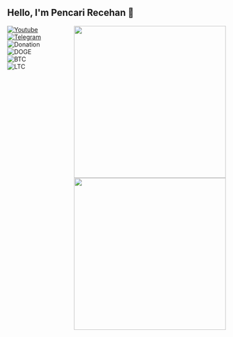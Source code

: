 <h2> Hello, I'm <b>Pencari Recehan</b> 👋</h2>
<img align='right' src="https://github-readme-stats.vercel.app/api?username=yocky12k&show_icons=true&theme=algolia" width="350">

[![Youtube](https://img.shields.io/youtube/channel/subscribers/UCS0A9VDvncvuOhTLHzdtAVw?style=social&logo=Youtube)](https://youtube.com/c/PencariRecehan)
[![Telegram](https://img.shields.io/badge/Telegram-Pencari_Recehan-green?style=social&logo=Telegram)](https://t.me/yoc12k)
<br>
![Donation](https://img.shields.io/badge/💰-Donation-blue?style=flat-square)
<br>
![DOGE](https://img.shields.io/badge/DOGE-D73qxjHLD8jQpWwkkREYZfxi5ZpTwwJ3hh-blue?style=flat-square&logo=dogecoin)
<br>
![BTC](https://img.shields.io/badge/BTC-D73qxjHLD8jQpWwkkREYZfxi5ZpTwwJ3hh-blue?style=flat-square&logo=bitcoin)
<br>
![LTC](https://img.shields.io/badge/LTC-D73qxjHLD8jQpWwkkREYZfxi5ZpTwwJ3hh-blue?style=flat-square&logo=litecoin)
<br>
<img align='right' src="https://github-readme-stats.vercel.app/api/top-langs/?username=yocky12k&theme=algolia" width="350">


